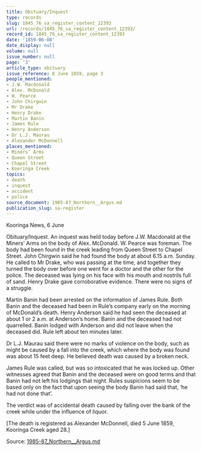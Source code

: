 ```yaml
---
title: Obituary/Inquest
type: records
slug: 1845_76_sa_register_content_12393
url: /records/1845_76_sa_register_content_12393/
record_id: 1845_76_sa_register_content_12393
date: '1859-06-08'
date_display: null
volume: null
issue_number: null
page: '3'
article_type: obituary
issue_reference: 8 June 1859, page 3
people_mentioned:
- J.W. Macdonald
- Alex. McDonald
- W. Pearce
- John Chirgwin
- Mr Drake
- Henry Drake
- Martin Banin
- James Rule
- Henry Anderson
- Dr L.J. Maurau
- Alexander McDonnell
places_mentioned:
- Miners’ Arms
- Queen Street
- Chapel Street
- Kooringa Creek
topics:
- death
- inquest
- accident
- police
source_document: 1985-87_Northern__Argus.md
publication_slug: sa-register
---
```


Kooringa News, 6 June

Obituary/Inquest.  An inquest was held today before J.W. Macdonald at the Miners’ Arms on the body of Alex. McDonald.  W. Pearce was foreman.  The body had been found in the creek leading from Queen Street to Chapel Street.  John Chirgwin said he had found the body at about 6.15 a.m. Sunday.  He called to Mr Drake, who was passing at the time, and together they turned the body over before one went for a doctor and the other for the police. The deceased was lying on his face with his mouth and nostrils full of sand.  Henry Drake gave corroborative evidence.  There were no signs of a struggle.

Martin Banin had been arrested on the information of James Rule. Both Banin and the deceased had been in Rule’s company early on the morning of McDonald’s death.  Henry Anderson said he had seen the deceased at about 1 or 2 a.m. at Anderson’s home. Banin and the deceased had not quarrelled.  Banin lodged with Anderson and did not leave when the deceased did.  Rule left about ten minutes later.

Dr L.J. Maurau said there were no marks of violence on the body, such as might be caused by a fall into the creek, which where the body was found was about 15 feet deep. He believed death was caused by a broken neck.

James Rule was called, but was so intoxicated that he was locked up.  Other witnesses agreed that Banin and the deceased were on good terms and that Banin had not left his lodgings that night.  Rules suspicions seem to be based only on the fact that upon seeing the body Banin had said that, ‘he had not done that’.

The verdict was of accidental death caused by falling over the bank of the creek while under the influence of liquor.

[The death is registered as Alexander McDonnell, died 5 June 1859, Kooringa Creek aged 28.]

Source: [1985-87_Northern__Argus.md](/downloads/markdown/1985-87_Northern__Argus.md)
